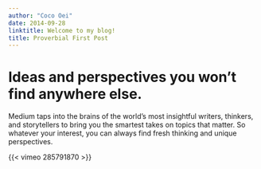 ```yaml
---
author: "Coco Oei"
date: 2014-09-28
linktitle: Welcome to my blog!
title: Proverbial First Post
---
```



# Ideas and perspectives you won’t find anywhere else.

Medium taps into the brains of the world’s most insightful writers, thinkers, and storytellers to bring you the smartest takes on topics that matter. So whatever your interest, you can always find fresh thinking and unique perspectives.

{{< vimeo 285791870 >}}
